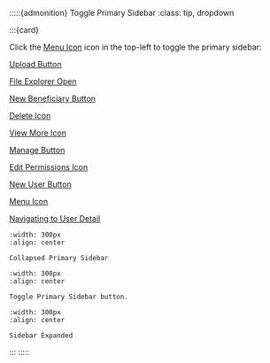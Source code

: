


:::::{admonition} Toggle Primary Sidebar
:class: tip, dropdown

:::{card}



Click the [Menu Icon](https://menu-icon.com) icon in the top-left to toggle the primary sidebar:




[Upload Button](#upload-button)

  

[File Explorer Open](#file-explorer-open)

  

[New Beneficiary Button](#new-beneficiary-button)

  

[Delete Icon](#delete-icon)

  

[View More Icon](#view-more-icon)

  

[Manage Button](#manage-button)

  

[Edit Permissions Icon](#edit-permissions-icon)

  

[New User Button](#new-user-button)

  

[Menu Icon](#menu-icon)

  

[Navigating to User Detail](#navigating-to-user-detail)


```{figure} /_static/solo_app/Tips/PrimarySidebar/PrimarySidebar-Collapsed.png
:width: 300px
:align: center

Collapsed Primary Sidebar

```

```{figure} /_static/solo_app/Tips/PrimarySidebar/PrimarySidebar-toggle.png
:width: 300px
:align: center

Toggle Primary Sidebar button.

```

```{figure} /_static/solo_app/Tips/PrimarySidebar/PrimarySidebar-Open.png
:width: 300px
:align: center

Sidebar Expanded

```

:::
:::::